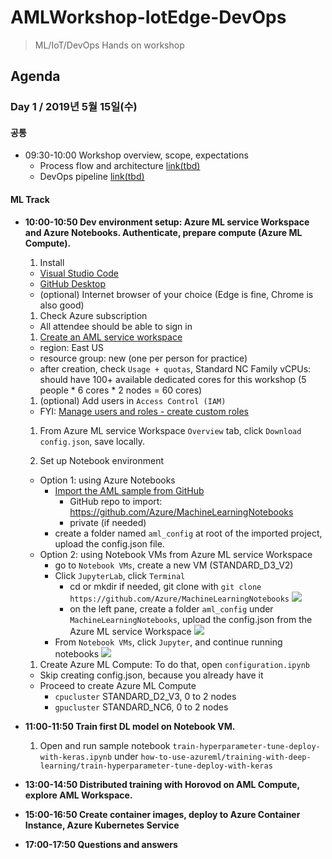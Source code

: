 # AMLWorkshop-IotEdge-DevOps
> ML/IoT/DevOps Hands on workshop

## Agenda
### Day 1 / 2019년 5월 15일(수)

#### 공통
- 09:30-10:00 Workshop overview, scope, expectations
  - Process flow and architecture [link(tbd)]()
  - DevOps pipeline [link(tbd)]()

#### ML Track
- **10:00-10:50 Dev environment setup: Azure ML service Workspace and Azure Notebooks. Authenticate, prepare compute (Azure ML Compute).**
  1. Install
    - [Visual Studio Code](https://code.visualstudio.com/)
    - [GitHub Desktop](https://desktop.github.com/)
    - (optional) Internet browser of your choice (Edge is fine, Chrome is also good)

  1. Check Azure subscription
    - All attendee should be able to sign in

  1. [Create an AML service workspace](https://docs.microsoft.com/en-us/azure/machine-learning/service/setup-create-workspace)
    - region: East US
    - resource group: new (one per person for practice)
    - after creation, check `Usage + quotas`, Standard NC Family vCPUs: should have 100+ available dedicated cores for this workshop (5 people * 6 cores * 2 nodes = 60 cores)

  1. (optional) Add users in `Access Control (IAM)`
    - FYI: [Manage users and roles - create custom roles](https://docs.microsoft.com/en-us/azure/machine-learning/service/how-to-assign-roles#create-custom-role)

  1. From Azure ML service Workspace `Overview` tab, click `Download config.json`, save locally.

  1. Set up Notebook environment
    - Option 1: using Azure Notebooks
      - [Import the AML sample from GitHub](https://docs.microsoft.com/en-us/azure/notebooks/create-clone-jupyter-notebooks#import-a-project-from-github)
        - GitHub repo to import: https://github.com/Azure/MachineLearningNotebooks
        - private (if needed)
      - create a folder named `aml_config` at root of the imported project, upload the config.json file.
    - Option 2: using Notebook VMs from Azure ML service Workspace
      - go to `Notebook VMs`, create a new VM (STANDARD_D3_V2)
      - Click `JupyterLab`, click `Terminal`
        - cd or mkdir if needed, git clone with `git clone https://github.com/Azure/MachineLearningNotebooks`
          ![](https://raw.githubusercontent.com/dem108/AMLWorkshop-IotEdge-DevOps/master/doc/images/setup-notebook-vm-jupyterlab-gitclone.jpg)
        - on the left pane, create a folder `aml_config` under `MachineLearningNotebooks`, upload the config.json from the Azure ML service Workspace
          ![](https://raw.githubusercontent.com/dem108/AMLWorkshop-IotEdge-DevOps/master/doc/images/setup-notebook-vm-jupyterlab-upload-config.jpg)
       - From `Notebook VMs`, click `Jupyter`, and continue running notebooks
          ![](https://raw.githubusercontent.com/dem108/AMLWorkshop-IotEdge-DevOps/master/doc/images/setup-notebook-vm-jupyter-notebook.jpg)
          
  1. Create Azure ML Compute: To do that, open `configuration.ipynb`
    - Skip creating config.json, because you already have it
    - Proceed to create Azure ML Compute
      - `cpucluster` STANDARD_D2_V3, 0 to 2 nodes
      - `gpucluster` STANDARD_NC6, 0 to 2 nodes

- **11:00-11:50 Train first DL model on Notebook VM.**
  1. Open and run sample notebook `train-hyperparameter-tune-deploy-with-keras.ipynb` under `how-to-use-azureml/training-with-deep-learning/train-hyperparameter-tune-deploy-with-keras`

- **13:00-14:50 Distributed training with Horovod on AML Compute, explore AML Workspace.**

- **15:00-16:50 Create container images, deploy to Azure Container Instance, Azure Kubernetes Service**

- **17:00-17:50 Questions and answers**


